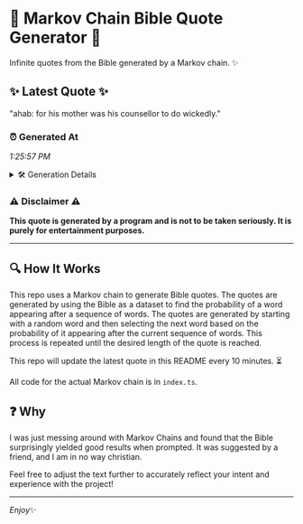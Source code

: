 # 📖 Markov Chain Bible Quote Generator 📖

Infinite quotes from the Bible generated by a Markov chain. ✨

## ✨ Latest Quote ✨
"ahab: for his mother was his counsellor to do wickedly."

### ⏰ Generated At
*1:25:57 PM*

<details>
    <summary>🛠️ Generation Details</summary>
    <p>
        <strong>🌱 Seed:</strong> ahab:<br>
        <strong>🔄 Iterations:</strong> 9<br>
        <strong>📜 Context History:</strong><br>[ ahab: ]: for<br>[ ahab:, for ]: his<br>[ ahab:, for, his ]: mother<br>[ ahab:, for, his, mother ]: was<br>[ ahab:, for, his, mother, was ]: his<br>[ ahab:, for, his, mother, was, his ]: counsellor<br>[ for, his, mother, was, his, counsellor ]: to<br>[ his, mother, was, his, counsellor, to ]: do<br>[ mother, was, his, counsellor, to, do ]: wickedly.<br>
    </p>
</details>

### ⚠️ Disclaimer ⚠️
**This quote is generated by a program and is not to be taken seriously. It is purely for entertainment purposes.**

---

## 🔍 How It Works

This repo uses a Markov chain to generate Bible quotes. The quotes are generated by using the Bible as a dataset to find the probability of a word appearing after a sequence of words. The quotes are generated by starting with a random word and then selecting the next word based on the probability of it appearing after the current sequence of words. This process is repeated until the desired length of the quote is reached.

This repo will update the latest quote in this README every 10 minutes. ⏳

All code for the actual Markov chain is in `index.ts`.

## ❓ Why

I was just messing around with Markov Chains and found that the Bible surprisingly yielded good results when prompted. 
It was suggested by a friend, and I am in no way christian.

Feel free to adjust the text further to accurately reflect your intent and experience with the project!

---

*Enjoy*✨
